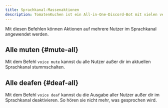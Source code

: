 ```yaml
---
title: Sprachkanal-Massenaktionen
description: TomatenKuchen ist ein All-in-One-Discord-Bot mit vielen verschiedenen Funktionen. Mit dem Voice-Befehl kannst du schnell mehrere Nutzer im Sprachkanal bearbeiten.
---
```


Mit diesen Befehlen können Aktionen auf mehrere Nutzer im Sprachkanal angewendet werden.

## Alle muten {#mute-all}

Mit dem Befehl `voice mute` kannst du alle Nutzer außer dir im aktuellen Sprachkanal stummschalten.

## Alle deafen {#deaf-all}

Mit dem Befehl `voice deaf` kannst du die Ausgabe aller Nutzer außer dir im Sprachkanal deaktivieren.
So hören sie nicht mehr, was gesprochen wird.
